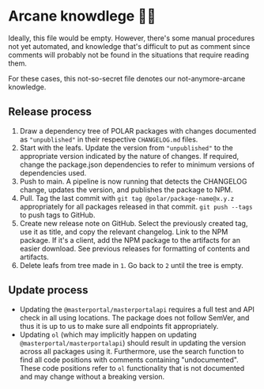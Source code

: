 # Arcane knowdlege 🧙🔮

Ideally, this file would be empty. However, there's some manual procedures not yet automated, and knowledge that's difficult to put as comment since comments will probably not be found in the situations that require reading them.

For these cases, this not-so-secret file denotes our not-anymore-arcane knowledge.

## Release process

1. Draw a dependency tree of POLAR packages with changes documented as `"unpublished"` in their respective `CHANGELOG.md` files.
2. Start with the leafs. Update the version from `"unpublished"` to the appropriate version indicated by the nature of changes. If required, change the package.json dependencies to refer to minimum versions of dependencies used.
3. Push to main. A pipeline is now running that detects the CHANGELOG change, updates the version, and publishes the package to NPM.
4. Pull. Tag the last commit with `git tag @polar/package-name@x.y.z` appropriately for all packages released in that commit. `git push --tags` to push tags to GitHub.
5. Create new release note on GitHub. Select the previously created tag, use it as title, and copy the relevant changelog. Link to the NPM package. If it's a client, add the NPM package to the artifacts for an easier download. See previous releases for formatting of contents and artifacts.
6. Delete leafs from tree made in `1`. Go back to `2` until the tree is empty.

## Update process

* Updating the `@masterportal/masterportalapi` requires a full test and API check in all using locations. The package does not follow SemVer, and thus it is up to us to make sure all endpoints fit appropriately.
* Updating `ol` (which may implicitly happen on updating `@masterportal/masterportalapi`) should result in updating the version across all packages using it. Furthermore, use the search function to find all code positions with comments containing "undocumented". These code positions refer to `ol` functionality that is not documented and may change without a breaking version.
